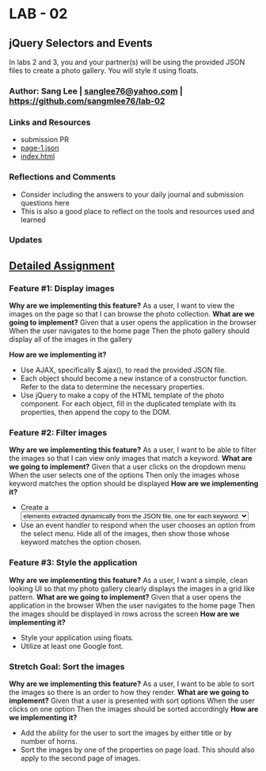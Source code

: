 # LAB - 02

## jQuery Selectors and Events
In labs 2 and 3, you and your partner(s) will be using the provided JSON files to create a photo gallery. You will style it using floats.

### Author: Sang Lee | sanglee76@yahoo.com | https://github.com/sangmlee76/lab-02

### Links and Resources
+ submission PR
+ [page-1.json](https://codefellows.github.io/code-301-guide/curriculum/class-02/lab/starter-code/page-1.json)
+ [index.html](https://codefellows.github.io/code-301-guide/curriculum/class-02/lab/starter-code/index.html)

### Reflections and Comments
+ Consider including the answers to your daily journal and submission questions here
+ This is also a good place to reflect on the tools and resources used and learned

### Updates



## [Detailed Assignment](https://canvas.instructure.com/courses/2433455/assignments/18669460#submit)

### Feature #1: Display images
**Why are we implementing this feature?**
As a user, I want to view the images on the page so that I can browse the photo collection.
**What are we going to implement?**
Given that a user opens the application in the browser When the user navigates to the home page Then the photo gallery should display all of the images in the gallery

**How are we implementing it?**
+ Use AJAX, specifically $.ajax(), to read the provided JSON file.
+ Each object should become a new instance of a constructor function. Refer to the data to determine the necessary properties.
+ Use jQuery to make a copy of the HTML template of the photo component. For each object, fill in the duplicated template with its properties, then append the copy to the DOM.

### Feature #2: Filter images
**Why are we implementing this feature?**
As a user, I want to be able to filter the images so that I can view only images that match a keyword.
**What are we going to implement?**
Given that a user clicks on the dropdown menu When the user selects one of the options Then only the images whose keyword matches the option should be displayed
**How are we implementing it?**
+ Create a <select> element which contains unique <option> elements extracted dynamically from the JSON file, one for each keyword.
+ Use an event handler to respond when the user chooses an option from the select menu. Hide all of the images, then show those whose keyword matches the option chosen.

### Feature #3: Style the application
**Why are we implementing this feature?**
As a user, I want a simple, clean looking UI so that my photo gallery clearly displays the images in a grid like pattern.
**What are we going to implement?**
Given that a user opens the application in the browser When the user navigates to the home page Then the images should be displayed in rows across the screen
**How are we implementing it?**
+ Style your application using floats.
+ Utilize at least one Google font.

### Stretch Goal: Sort the images
**Why are we implementing this feature?**
As a user, I want to be able to sort the images so there is an order to how they render.
**What are we going to implement?**
Given that a user is presented with sort options When the user clicks on one option Then the images should be sorted accordingly
**How are we implementing it?**
+ Add the ability for the user to sort the images by either title or by number of horns.
+ Sort the images by one of the properties on page load. This should also apply to the second page of images.